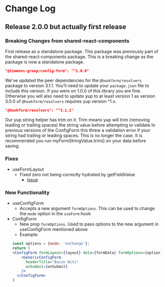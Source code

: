 # Change Log #
## Release 2.0.0 but actually first release ##
### Breaking Changes from shared-react-components ###
First release as a standalone package.  This package was previously part of the shared-react-components package.  This is a breaking change as the package is now a standalone package.
```json
"@timmons-group/config-form": "^2.0.0"
```
We've updated the peer dependencies for the `@hookform/resolvers` package to version 3.1.1. You'll need to update your `package.json` file to include this version. If you were on 1.0.0 of this library you are fine. Otherwise you will also need to update yup to at least version 1 as version 3.0.0 of `@hookform/resolvers` requires yup version ^1.x.
```json
"@hookform/resolvers": "^3.1.1"
```

Our yup string helper has trim on it. Trim means yup will trim (removing leading or trailing spaces) the string value before attempting to validate In previous versions of the ConfigForm this threw a validation error if your string had trailing or leading spaces. This is no longer the case. It is recommended you run myFormStringValue.trim() on your data before saving.

### Fixes ###
- useFormLayout
  - Fixed zero not being correctly hydrated by getFieldValue
    - [Issue](https://github.com/timmonsgroup/shared-react-components/issues/12)

### New Functionality ###
- useConfigForm
  - Accepts a new argument `formOptions`. This can be used to change the `mode` option in the `useForm` hook
- ConfigForm
  - New prop `formOptions`. Used to pass options to the new argument in useConfigForm mentioned above
  - Example:
  ```jsx
  const options = {mode: 'onChange'};
  return (
  <ConfigForm formLayout={layout} data={formData} formOptions={options}>
      <GenericConfigForm
        headerTitle="Bacon Bits"
        onSubmit={onSubmit}
      />
    </ConfigForm>
  )
  ```